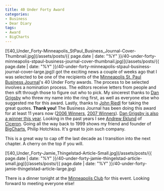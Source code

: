```yaml
---
title: 40 Under Forty Award
categories:
- Business
- Dear Diary
tags:
- Award
- BigCharts
---
```


[![40_Under_Forty-Minneapolis_StPaul_Business_Journal-Cover-Thumbnail.jpg](/assets/posts/{{ page.date | date: "%Y" }}/40-under-forty-minneapolis-stpaul-business-journal-cover-thumbnail.jpg)](/assets/posts/{{ page.date | date: "%Y" }}/40-under-forty-minneapolis-stpaul-business-journal-cover-large.jpg)I got the exciting news a couple of weeks ago that I was selected to be one of the recipients of the [Minneapolis St. Paul Business Journal](http://twincities.bizjournals.com/twincities/)'s 40 Under Forty awards. The process to be selected involves a nomination process. The editors receive letters from people and then sift through those to figure out who to pick. My sincerest thanks to [Dan Grigsby](http://www.unpossible.com/) who threw my name into the ring first, as well as everyone else who suggested me for this award. Lastly, thanks to [John Riedl](http://www.cs.umn.edu/~riedl) for taking the great quotes. **Thank you!**
The Business Journal has been doing this award for at least 11 years now ([2006 Winners](http://twincities.bizjournals.com/twincities/stories/2006/05/08/daily50.html), [2007 Winners](http://twincities.bizjournals.com/twincities/stories/2007/05/14/daily34.html)). [Dan Grigsby is also a winner this year](http://www.unpossible.com/2008/05/09/40-under-40/). Looking in the past years I see [Andrew Eklund](http://www.ciceron.com/aboutus_management.asp?emp_id=35) of [Ciceron](http://www.ciceron.com/). Going all the way back to 1999 shows my friend and founder of [BigCharts](http://www.bigcharts.com/), Philip Hotchkiss. It's great to join such company.

This is a great way to cap off the last decade as I transition into the next chapter. A cherry on the top if you will.

[![40_Under_Forty-Jamie_Thingelstad-Article-Small.jpg](/assets/posts/{{ page.date | date: "%Y" }}/40-under-forty-jamie-thingelstad-article-small.jpg)](/assets/posts/{{ page.date | date: "%Y" }}/40-under-forty-jamie-thingelstad-article-large.jpg)

There is a dinner tonight at the [Minneapolis Club](http://www.mplsclub.org/) for this event. Looking forward to meeting everyone else!
